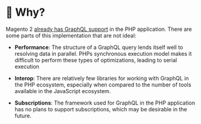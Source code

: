 # 🤔 Why?

Magento 2 [already has GraphQL support](https://devdocs.magento.com/guides/v2.3/graphql/) in the PHP application. There are some parts of this implementation that are not ideal:

-   **Performance**: The structure of a GraphQL query lends itself well to resolving data in parallel. PHPs synchronous execution model makes it difficult to perform these types of optimizations, leading to serial execution

-   **Interop**: There are relatively few libraries for working with GraphQL in the PHP ecosystem, especially when compared to the number of tools available in the JavaScript ecosystem.

-   **Subscriptions**: The framework used for GraphQL in the PHP application has no plans to support subscriptions, which may be desirable in the future.
